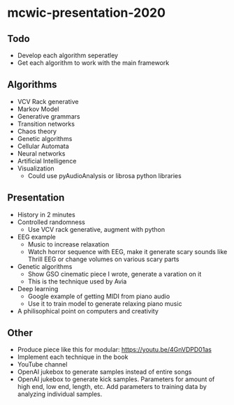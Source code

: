 # mcwic-presentation-2020

## Todo
 - Develop each algorithm seperatley
 - Get each algorithm to work with the main framework

## Algorithms
 - VCV Rack generative
 - Markov Model
 - Generative grammars
 - Transition networks
 - Chaos theory
 - Genetic algorithms
 - Cellular Automata
 - Neural networks
 - Artificial Intelligence
 - Visualization
   - Could use pyAudioAnalysis or librosa python libraries

## Presentation
 - History in 2 minutes
 - Controlled randomness
   - Use VCV rack generative, augment with python
 - EEG example
   - Music to increase relaxation
   - Watch horror sequence with EEG, make it generate scary sounds like Thrill EEG or change volumes on various scary parts
 - Genetic algorithms
   - Show GSO cinematic piece I wrote, generate a varation on it
   - This is the technique used by Avia
 - Deep learning
   - Google example of getting MIDI from piano audio
   - Use it to train model to generate relaxing piano music
 - A philisophical point on computers and creativity

## Other
 - Produce piece like this for modular: https://youtu.be/4GnVDPD01as
 - Implement each technique in the book
 - YouTube channel
 - OpenAI jukebox to generate samples instead of entire songs
 - OpenAI jukebox to generate kick samples. Parameters for amount of high end, low end, length, etc. Add parameters to training data by analyzing individual samples.

